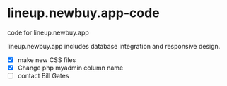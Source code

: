 # lineup.newbuy.app-code
code for lineup.newbuy.app

lineup.newbuy.app includes database integration and responsive design.


- [x] make new CSS files
- [x] Change php myadmin column name
- [ ] contact Bill Gates
